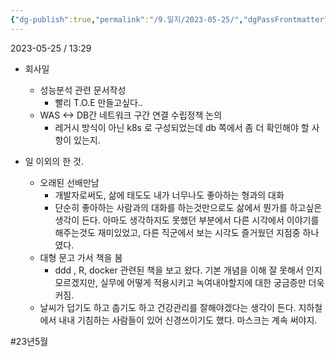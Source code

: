 ```yaml
---
{"dg-publish":true,"permalink":"/9.일지/2023-05-25/","dgPassFrontmatter":true}
---
```




2023-05-25 / 13:29 

- 회사일
	- 성능분석 관련 문서작성
		- 빨리 T.O.E 만들고싶다..
	- WAS <-> DB간 네트워크 구간 연결 수립정책 논의
		- 레거시 방식이 아닌 k8s 로 구성되었는데 db 쪽에서 좀 더 확인해야 할 사항이 있는지.

- 일 이외의 한 것.
	- 오래된 선배만남
		- 개발자로써도, 삶에 태도도 내가 너무나도 좋아하는 형과의 대화
		- 단순히 좋아하는 사람과의 대화를 하는것만으로도 삶에서 뭔가를 하고싶은 생각이 든다. 아마도 생각하지도 못했던 부분에서 다른 시각에서 이야기를 해주는것도 재미있었고, 다른 직군에서 보는 시각도 즐거웠던 지점중 하나였다.
	- 대형 문고 가서 책을 봄
		- ddd , R, docker 관련된 책을 보고 왔다. 기본 개념을 이해 잘 못해서 인지 모르겠지만, 실무에 어떻게 적용시키고 녹여내야할지에 대한 궁금증만 더욱 커짐.
	- 날씨가 덥기도 하고 춥기도 하고 건강관리를 잘해야겠다는 생각이 든다. 지하철에서 내내 기침하는 사람들이 있어 신경쓰이기도 했다. 마스크는 계속 써야지.

#23년5월 